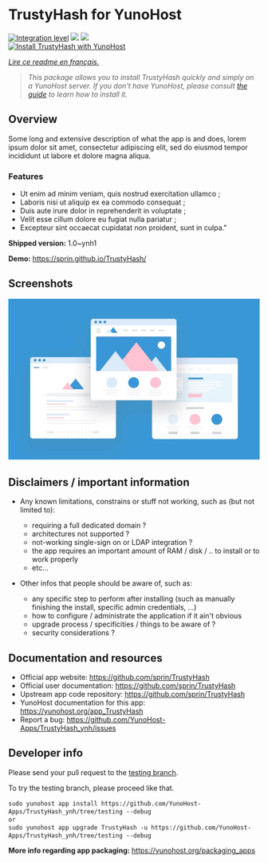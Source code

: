 <!--
N.B.: This README was automatically generated by https://github.com/YunoHost/apps/tree/master/tools/README-generator
It shall NOT be edited by hand.
-->

# TrustyHash for YunoHost

[![Integration level](https://dash.yunohost.org/integration/TrustyHash.svg)](https://dash.yunohost.org/appci/app/TrustyHash) ![](https://ci-apps.yunohost.org/ci/badges/TrustyHash.status.svg) ![](https://ci-apps.yunohost.org/ci/badges/TrustyHash.maintain.svg)  
[![Install TrustyHash with YunoHost](https://install-app.yunohost.org/install-with-yunohost.svg)](https://install-app.yunohost.org/?app=TrustyHash)

*[Lire ce readme en français.](./README_fr.md)*

> *This package allows you to install TrustyHash quickly and simply on a YunoHost server.
If you don't have YunoHost, please consult [the guide](https://yunohost.org/#/install) to learn how to install it.*

## Overview

Some long and extensive description of what the app is and does, lorem ipsum dolor sit amet, consectetur adipiscing elit, sed do eiusmod tempor incididunt ut labore et dolore magna aliqua.

### Features

- Ut enim ad minim veniam, quis nostrud exercitation ullamco ;
- Laboris nisi ut aliquip ex ea commodo consequat ;
- Duis aute irure dolor in reprehenderit in voluptate ;
- Velit esse cillum dolore eu fugiat nulla pariatur ;
- Excepteur sint occaecat cupidatat non proident, sunt in culpa."


**Shipped version:** 1.0~ynh1

**Demo:** https://sprin.github.io/TrustyHash/

## Screenshots

![](./doc/screenshots/example.jpg)

## Disclaimers / important information

* Any known limitations, constrains or stuff not working, such as (but not limited to):
    * requiring a full dedicated domain ?
    * architectures not supported ?
    * not-working single-sign on or LDAP integration ?
    * the app requires an important amount of RAM / disk / .. to install or to work properly
    * etc...

* Other infos that people should be aware of, such as:
    * any specific step to perform after installing (such as manually finishing the install, specific admin credentials, ...)
    * how to configure / administrate the application if it ain't obvious
    * upgrade process / specificities / things to be aware of ?
    * security considerations ?

## Documentation and resources

* Official app website: https://github.com/sprin/TrustyHash
* Official user documentation: https://github.com/sprin/TrustyHash
* Upstream app code repository: https://github.com/sprin/TrustyHash
* YunoHost documentation for this app: https://yunohost.org/app_TrustyHash
* Report a bug: https://github.com/YunoHost-Apps/TrustyHash_ynh/issues

## Developer info

Please send your pull request to the [testing branch](https://github.com/YunoHost-Apps/TrustyHash_ynh/tree/testing).

To try the testing branch, please proceed like that.
```
sudo yunohost app install https://github.com/YunoHost-Apps/TrustyHash_ynh/tree/testing --debug
or
sudo yunohost app upgrade TrustyHash -u https://github.com/YunoHost-Apps/TrustyHash_ynh/tree/testing --debug
```

**More info regarding app packaging:** https://yunohost.org/packaging_apps